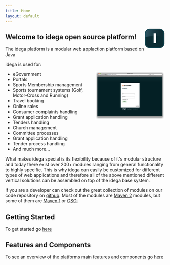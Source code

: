 ```yaml
---
title: Home
layout: default
---
```


<a style="float:right;" href="images/idega_i_glossy_512.png"><img src="images/idega_i_glossy_64.png"/></a>

Welcome to idega open source platform!
--------------------------------------

The idega platform is a modular web applaction platform based on Java

idega is used for:

<a style="float:right" href="images/login.png"><img src="images/login-sm.png"/></a>

 * eGovernment
 * Portals
 * Sports Membership management
 * Sports tournament systems (Golf, Motor-Cross and Running)
 * Travel booking
 * Online sales
 * Consumer complaints handling
 * Grant application handling
 * Tenders handling
 * Church management
 * Committee processes
 * Grant application handling
 * Tender process handling
 * And much more...

What makes idega special is its flexibility because of it's modular structure and today there exist over 200+ modules ranging from general functionality to highly specific.
This is why idega can easily be customized for different types of web applications and therefore all of the above mentioned different vertical solutions can be assembled on top of the idega base system.

If you are a developer can check out the great collection of modules on our code repository on [github](http://github.com/idega). Most of the modules are [Maven 2](http://maven.apache.org) modules, but some of them are [Maven 1](http://maven.apache.org/maven-1.x/) or [OSGi](http://www.osgi.org)

Getting Started
--------------

To get started go [here](gettingstarted.html)


Features and Components
--------------

To see an overview of the platforms main features and components go [here](components.html)
